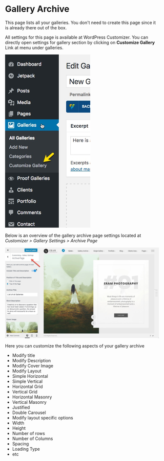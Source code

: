 # Gallery Archive

This page lists all your galleries. You don't need to create this page since it is already there out of the box.

All settings for this page is available at WordPress Customizer. You can directly open settings for gallery section by clicking on **Customize Gallery** Link at menu under galleries.

![](../.gitbook/assets/2016-12-17_18-13-16.jpg)

Below is an overview of the gallery archive page settings located at _Customizer &gt; Gallery Settings &gt; Archive Page_

![](../.gitbook/assets/2016-12-18_17-56-39.jpg)

Here you can customize the following aspects of your gallery archive

* Modify title
* Modify Description
* Modify Cover Image
* Modify Layout
* Simple Horizontal
* Simple Vertical
* Horizontal Grid
* Vertical Grid
* Horizontal Masonry
* Vertical Masonry
* Justified
* Double Carousel
* Modify layout specific options
* Width
* Height
* Number of rows
* Number of Columns
* Spacing
* Loading Type
* etc

